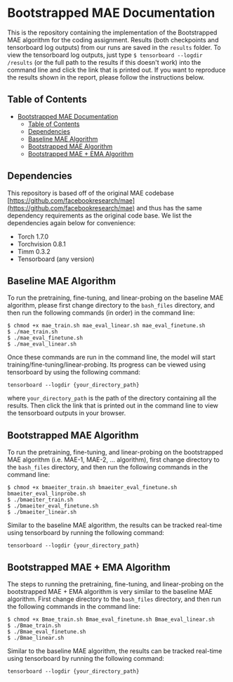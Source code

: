 # Bootstrapped MAE Documentation

This is the repository containing the implementation of the Bootstrapped MAE algorithm for the coding assignment. Results (both checkpoints and tensorboard log outputs) from our runs are saved in the `results` folder. To view the tensorboard log outputs, just type `$ tensorboard --logdir /results` (or the full path to the results if this doesn't work) into the command line and click the link that is printed out. If you want to reproduce the results shown in the report, please follow the instructions below.

## Table of Contents

- [Bootstrapped MAE Documentation](#bootstrapped-mae-documentation)
  - [Table of Contents](#table-of-contents)
  - [Dependencies](#dependencies)
  - [Baseline MAE Algorithm](#baseline-mae-algorithm)
  - [Bootstrapped MAE Algorithm](#bootstrapped-mae-algorithm)
  - [Bootstrapped MAE + EMA Algorithm](#bootstrapped-mae--ema-algorithm)

## Dependencies

This repository is based off of the original MAE codebase [https://github.com/facebookresearch/mae](https://github.com/facebookresearch/mae) and thus has the same dependency requirements as the original code base. We list the dependencies again below for convenience:

- Torch 1.7.0
- Torchvision 0.8.1
- Timm 0.3.2
- Tensorboard (any version)

## Baseline MAE Algorithm

To run the pretraining, fine-tuning, and linear-probing on the baseline MAE algorithm, please first change directory to the `bash_files` directory, and then run the following commands (in order) in the command line:

```
$ chmod +x mae_train.sh mae_eval_linear.sh mae_eval_finetune.sh
$ ./mae_train.sh
$ ./mae_eval_finetune.sh
$ ./mae_eval_linear.sh
```

Once these commands are run in the command line, the model will start training/fine-tuning/linear-probing. Its progress can be viewed using tensorboard by using the following command:

```
tensorboard --logdir {your_directory_path}
```

where `your_directory_path` is the path of the directory containing all the results. Then click the link that is printed out in the command line to view the tensorboard outputs in your browser.

## Bootstrapped MAE Algorithm

To run the pretraining, fine-tuning, and linear-probing on the bootstrapped MAE algorithm (i.e. MAE-1, MAE-2, ... algorithm), first change directory to the `bash_files` directory, and then run the following commands in the command line:

```
$ chmod +x bmaeiter_train.sh bmaeiter_eval_finetune.sh bmaeiter_eval_linprobe.sh
$ ./bmaeiter_train.sh
$ ./bmaeiter_eval_finetune.sh
$ ./bmaeiter_linear.sh
```

Similar to the baseline MAE algorithm, the results can be tracked real-time using tensorboard by running the following command:

```
tensorboard --logdir {your_directory_path}
```

## Bootstrapped MAE + EMA Algorithm

The steps to running the pretraining, fine-tuning, and linear-probing on the bootstrapped MAE + EMA algorithm is very similar to the baseline MAE algorithm. First change directory to the `bash_files` directory, and then run the following commands in the command line:

```
$ chmod +x Bmae_train.sh Bmae_eval_finetune.sh Bmae_eval_linear.sh
$ ./Bmae_train.sh
$ ./Bmae_eval_finetune.sh
$ ./Bmae_linear.sh
```

Similar to the baseline MAE algorithm, the results can be tracked real-time using tensorboard by running the following command:

```
tensorboard --logdir {your_directory_path}
```